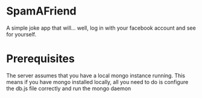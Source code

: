 SpamAFriend
==============

A simple joke app that will... well, log in with your facebook account and see for yourself.

 
Prerequisites
============
The server assumes that you have a local mongo instance running. This means if you have mongo installed locally, all you need to do is configure the db.js file correctly and run the mongo daemon
